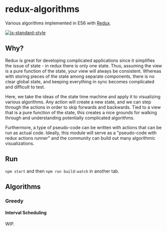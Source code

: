 # redux-algorithms

Various algorithms implemented in ES6 with [Redux].

[![js-standard-style](https://cdn.rawgit.com/feross/standard/master/badge.svg)](https://github.com/feross/standard)

[Redux]: http://redux.js.org

## Why?

Redux is great for developing complicated applications since it simplifies the
issue of state - in redux there is only one state. Thus, assuming the view is
a pure function of the state, your view will always be consistent. Whereas
with storing pieces of the state among separate components, there is no
clear global state, and keeping everything in sync becomes complicated and
difficult to test.

Here, we take the ideas of the state time machine and apply it to visualizing
various algorithms. Any action will create a new state, and we can step through
the actions in order to skip forwards and backwards. Tied to a view that is a
pure function of the state, this creates a nice grounds for walking through
and understanding potentially complicated algorithms.

Furthermore, a type of pseudo-code can be written with actions that can be run
as actual code. Ideally, this module will serve as a "pseudo-code with redux
actions runner" and the community can build out many algorithmic visualizations.

## Run

`npm start` and then `npm run build:watch` in another tab.

## Algorithms

### Greedy

#### Interval Scheduling

WIP.
